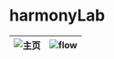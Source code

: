 # harmonyLab

| ![主页](https://upload-images.jianshu.io/upload_images/19741117-5ee0dd635c9c0ab0.png?imageMogr2/auto-orient/strip%7CimageView2/2/w/1240) | ![flow](https://upload-images.jianshu.io/upload_images/19741117-2d4adb5bba00f709.png?imageMogr2/auto-orient/strip%7CimageView2/2/w/1240) |
|:-|:-|